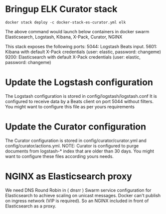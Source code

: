 # Bringup ELK Curator stack

    docker stack deploy -c docker-stack-es-curator.yml elk

The above command would launch below containers in docker swarm
Elasticsearch, Logstash, Kibana, X-Pack, Curator, NGINX


This stack exposes the following ports:
    5044: Logstash Beats input.
    5601: Kibana with default X-Pack credentials (user: elastic, password: changeme)
    9200: Elasticsearch with default X-Pack credentials (user: elastic, password: changeme)
    
# Update the Logstash configuration    
The Logstash configuration is stored in config/logstash/logstash.conf
It is configured to receive data by a Beats client on port 5044 without filters. 
You might want to configure this file as per yours requirements

# Update the Curator configuration
The Curator configuration is stored in config/curator/curator.yml and config/curator/actions.yml.
NOTE: Curator is configured to purge documents from logstash-* index that are older than 30 days. You might want to configure 
these files according yours needs.

# NGINX as Elasticsearch proxy
We need DNS Round Robin in ( dnsrr ) Swarm service configuration for Elasticsearch to achieve scaling on unicast messages.
Docker can't publish on ingress network (VIP is required). So an NGINX included in front of Elasticsearch as a proxy.
